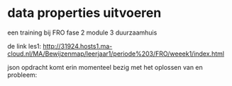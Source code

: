# data properties uitvoeren

een training bij FRO fase 2 module 3 duurzaamhuis 

de link les1: http://31924.hosts1.ma-cloud.nl/MA/Bewijzenmap/leerjaar1/periode%203/FRO/weeek1/index.html

json opdracht komt erin momenteel bezig met het oplossen van en probleem: 
